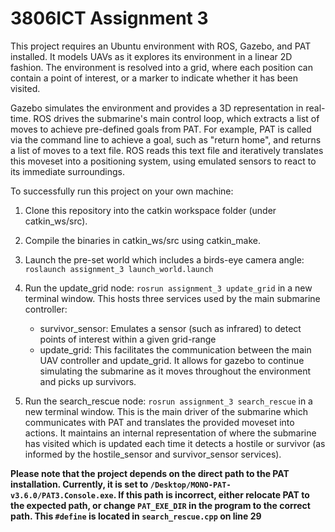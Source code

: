# 3806ICT Assignment 3 

This project requires an Ubuntu environment with ROS, Gazebo, and PAT installed. It models UAVs as it explores its environment in a linear 2D fashion. The environment is resolved into a grid, where each position can contain a point of interest, or a marker to indicate whether it has been visited.

Gazebo simulates the environment and provides a 3D representation in real-time. ROS drives the submarine's main control loop, which extracts a list of moves to achieve pre-defined goals from PAT. For example, PAT is called via the command line to achieve a goal, such as "return home", and returns a list of moves to a text file. ROS reads this text file and iteratively translates this moveset into a positioning system, using emulated sensors to react to its immediate surroundings.

To successfully run this project on your own machine:

1. Clone this repository into the catkin workspace folder (under catkin_ws/src).
2. Compile the binaries in catkin_ws/src using catkin_make.
3. Launch the pre-set world which includes a birds-eye camera angle:
   `roslaunch assignment_3 launch_world.launch`
4. Run the update_grid node: `rosrun assignment_3 update_grid` in a new terminal window. This hosts three services used by the main submarine controller:

   -  survivor_sensor: Emulates a sensor (such as infrared) to detect points of interest within a given grid-range
   -  update_grid: This facilitates the communication between the main UAV controller and update_grid. It allows for gazebo to continue simulating the submarine as it moves throughout the environment and picks up survivors.

5. Run the search_rescue node: `rosrun assignment_3 search_rescue` in a new terminal window. This is the main driver of the submarine which communicates with PAT and translates the provided moveset into actions. It maintains an internal representation of where the submarine has visited which is updated each time it detects a hostile or survivor (as informed by the hostile_sensor and survivor_sensor services).

**Please note that the project depends on the direct path to the PAT installation. Currently, it is set to `/Desktop/MONO-PAT-v3.6.0/PAT3.Console.exe`. If this path is incorrect, either relocate PAT to the expected path, or change `PAT_EXE_DIR` in the program to the correct path. This `#define` is located in `search_rescue.cpp` on line 29**
